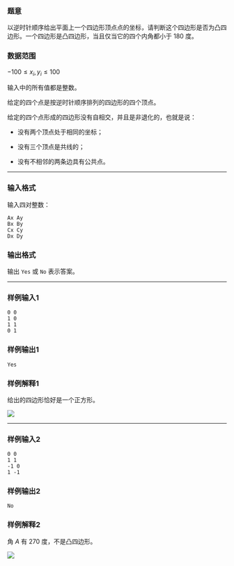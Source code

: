 ### 题意 

以逆时针顺序给出平面上一个四边形顶点点的坐标，请判断这个四边形是否为凸四边形。一个四边形是凸四边形，当且仅当它的四个内角都小于 $180$ 度。

### 数据范围

$-100\le x_i,y_i \le 100$ 

输入中的所有值都是整数。

给定的四个点是按逆时针顺序排列的四边形的四个顶点。

给定的四个点形成的四边形没有自相交，并且是非退化的，也就是说：

- 没有两个顶点处于相同的坐标；

- 没有三个顶点是共线的；

- 没有不相邻的两条边具有公共点。



---

### 输入格式

输入四对整数：

```
Ax Ay
Bx By
Cx Cy
Dx Dy
```

### 输出格式

输出 `Yes` 或 `No` 表示答案。

---

### 样例输入1

```
0 0
1 0
1 1
0 1
```

### 样例输出1

```
Yes
```

### 样例解释1

给出的四边形恰好是一个正方形。

![](https://img.atcoder.jp/abc266/cda66d9b9f4291781d1ce47f59f29ab0.png)

---

### 样例输入2

```
0 0
1 1
-1 0
1 -1
```

### 样例输出2

```
No
```

### 样例解释2

角 $A$ 有 $270$ 度，不是凸四边形。

![](https://img.atcoder.jp/abc266/2927f9f67e2cb7c35aeab05269b6fcc2.png)